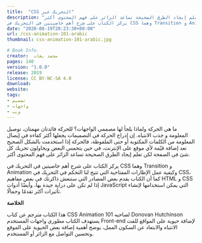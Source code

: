 ```yaml
---
title:  "CSS التحريك عبر"
description: "ما هي الحركة ولماذا يلجأ لها مصممي الواجهات؟ للحركة فائدتان مهمتان، توصيل المعلومة و جذب الانتباه. إن إدراج الحركة في التصميمات يجعلها أكثر كفاءة في إيصال المعلومة من الكلمات المكتوبة أو حتى الملفوظة، فالحركة إذا استخدمت بالشكل الصحيح تعد إضافة قيّمة لأي موقع على الإنترنت، في حين يتحمس البعض ويحاولون تحريك كل شئ في الصفحة لكن تعلم إيجاد الطرق الصحيحة تساعد الزائر على فهم المحتوى أكثر.
يركز الكتاب على شرح أهم خاصيتين في التحريك في CSS وهما ‫‪Transition‬‬ و Animation ‬‬وكيفية عمل الإطارات المفتاحية التي تتيح لنا التحكم في التحريك في CSS، كما أن الكتاب يقدم بعض المصادر التي ستنعش ذاكرتك في بعض مفاهيم HTML و CSS إذا لم تكن على دراية جيدة بها، وأيضًا أدوات JavaScript التي يمكن استخدامها لإنشاء تأثيرات أكثر تقدمًا وجمالًا."
date: "2020-08-19T20:23:30+00:00"
url: /css-animation-101-arabic
thumbnail: css-animation-101-arabic.jpg

# Book Info.
creator:  محمد بغات
pages: 140
version: "1.0.0"
release: 2019
license: CC BY-NC-SA 4.0
download:
website:
tags:
- تصميم
- واجهات
- ويب
---
```


ما هي الحركة ولماذا يلجأ لها مصممي الواجهات؟ للحركة فائدتان مهمتان، توصيل المعلومة و جذب الانتباه. إن إدراج الحركة في التصميمات يجعلها أكثر كفاءة في إيصال المعلومة من الكلمات المكتوبة أو حتى الملفوظة، فالحركة إذا استخدمت بالشكل الصحيح تعد إضافة قيّمة لأي موقع على الإنترنت، في حين يتحمس البعض ويحاولون تحريك كل شئ في الصفحة لكن تعلم إيجاد الطرق الصحيحة تساعد الزائر على فهم المحتوى أكثر.

يركز الكتاب على شرح أهم خاصيتين في التحريك في CSS وهما ‫‪Transition‬‬ و Animation ‬‬وكيفية عمل الإطارات المفتاحية التي تتيح لنا التحكم في التحريك في CSS، كما أن الكتاب يقدم بعض المصادر التي ستنعش ذاكرتك في بعض مفاهيم HTML و CSS إذا لم تكن على دراية جيدة بها، وأيضًا أدوات JavaScript التي يمكن استخدامها لإنشاء تأثيرات أكثر تقدمًا وجمالًا.

**الخلاصة**

هذا الكتاب مترجم عن كتاب CSS‬‬ ‫‪Animation‬‬ ‫‪101‬‬ لصاحبه Donovan Hutchinson يستهدف الكتاب مطوري واجهات المستخدم Front-end لإضافة حيوية على المواقع للفت الانتباه والابتعاد عن السكون الممل، يوضح أهمية إضافة بعض الحيوية على الموقع وتحسين التواصل مع الزائر أو المستخدم.

